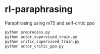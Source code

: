 # rl-paraphrasing

Paraphrasing using mT5 and self-critic ppo

```sh
python preprocess.py
python actor_supervised_train.py
python critic_supervised_train.py
python actor_critic_ppo.py
```